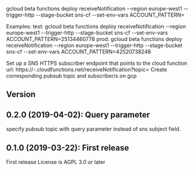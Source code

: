 gcloud beta functions deploy receiveNotification --region europe-west1 --trigger-http --stage-bucket sns-cf --set-env-vars ACCOUNT_PATTERN=<aws-account>

Examples:
test: gcloud beta functions deploy receiveNotification --region europe-west1 --trigger-http --stage-bucket sns-cf --set-env-vars ACCOUNT_PATTERN=25134460778
prod: gcloud beta functions deploy receiveNotification --region europe-west1 --trigger-http --stage-bucket sns-cf --set-env-vars ACCOUNT_PATTERN=42520738248

Set up a SNS HTTPS subscriber endpoint that points to the cloud function url: https://<region>-<project>.cloudfunctions.net/receiveNotification?topic=<my-pubsub-topic>
Create corresponding pubsub topic and subscriber/s on gcp

## Version
## 0.2.0 (2019-04-02): Query parameter
specify pubsub topic with query parameter instead of sns subject field.

## 0.1.0 (2019-03-22): First release
First release
License is AGPL 3.0 or later